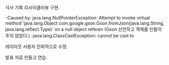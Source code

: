 식사 기록 리사이클러뷰 구현.

-Caused by: java.lang.NullPointerException: Attempt to invoke virtual method 'java.lang.Object com.google.gson.Gson.fromJson(java.lang.String, java.lang.reflect.Type)' on a null object referen
(Gson 선언하고 객체를 만들어 주지 않았다.)
-java.lang.ClassCastException: cannot be cast to

레이아웃 사용자 친화적으로 수정. 

발표 자료 만들고 연습. 
